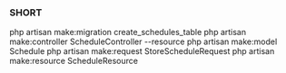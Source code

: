 ### SHORT
php artisan make:migration create_schedules_table
php artisan make:controller ScheduleController --resource
php artisan make:model Schedule
php artisan make:request StoreScheduleRequest
php artisan make:resource ScheduleResource
